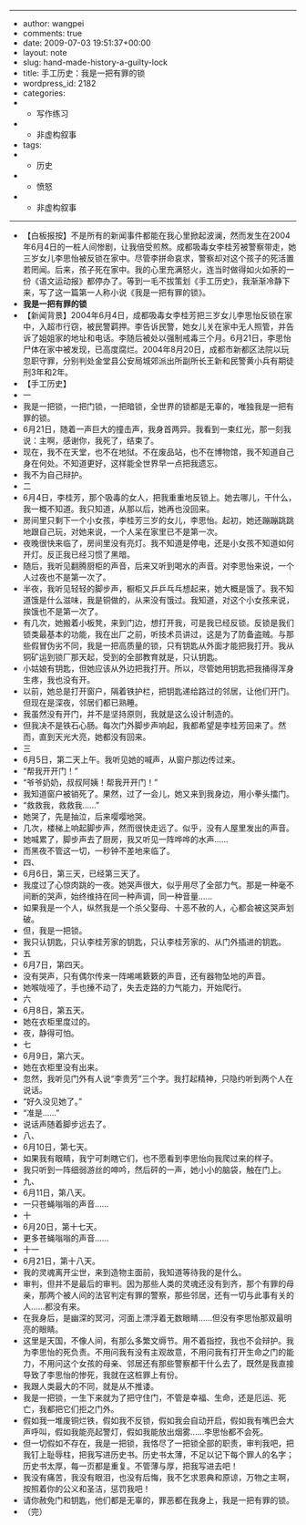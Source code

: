 - ---
- author: wangpei
- comments: true
- date: 2009-07-03 19:51:37+00:00
- layout: note
- slug: hand-made-history-a-guilty-lock
- title: 手工历史：我是一把有罪的锁
- wordpress_id: 2182
- categories:
- - 写作练习
- - 非虚构叙事
- tags:
- - 历史
- - 愤怒
- - 非虚构叙事
- ---
- 【白板报按】不是所有的新闻事件都能在我心里掀起波澜，然而发生在2004年6月4日的一桩人间惨剧，让我倍受煎熬。成都吸毒女李桂芳被警察带走，她三岁女儿李思怡被反锁在家中。尽管李拼命哀求，警察却对这个孩子的死活置若罔闻。后来，孩子死在家中。我的心里充满怒火，连当时做得如火如荼的一份《语文运动报》都停办了。等到一毛不拔策划《手工历史》，我渐渐冷静下来，写了这一篇第一人称小说《我是一把有罪的锁》。
- **我是一把有罪的锁**
- 【新闻背景】2004年6月4日，成都吸毒女李桂芳把三岁女儿李思怡反锁在家中，入超市行窃，被民警羁押。李告诉民警，她女儿关在家中无人照管，并告诉了姐姐家的地址和电话。李随后被处以强制戒毒三个月。6月21日，李思怡尸体在家中被发现，已高度腐烂。2004年8月20日，成都市新都区法院以玩忽职守罪，分别判处金堂县公安局城郊派出所副所长王新和民警黄小兵有期徒刑3年和2年。
- 【手工历史】
- 一
- 我是一把锁，一把门锁，一把暗锁，全世界的锁都是无辜的，唯独我是一把有罪的锁。
- 6月21日，随着一声巨大的撞击声，我身首两异。我看到一束红光，那一刻我说：主啊，感谢你，我死了，结束了。
- 现在，我不在天堂，也不在地狱。不在废品站，也不在博物馆，我不知道自己身在何处。不知道更好，这样能全世界早一点把我遗忘。
- 我不为自己辩护。
- 二
- 6月4日，李桂芳，那个吸毒的女人，把我重重地反锁上。她去哪儿，干什么，我一概不知道。我只知道，从那以后，她再也没回来。
- 房间里只剩下一个小女孩，李桂芳三岁的女儿，李思怡。起初，她还蹦蹦跳跳地跟自己玩，对她来说，一个人呆在家里已不是第一次。
- 夜晚很快来临了，房间里没有亮灯。我不知道是停电，还是小女孩不知道如何开灯。反正我已经习惯了黑暗。
- 随后，我听见翻腾厨柜的声音，后来又听到喝水的声音。对李思怡来说，一个人过夜也不是第一次了。
- 半夜，我听见轻轻的脚步声，橱柜又乒乒乓乓想起来，她大概是饿了。我不知道饿是什么滋味，我是铜做的，从来没有饿过。我知道，对这个小女孩来说，挨饿也不是第一次了。
- 有几次，她搬着小板凳，来到门边，想打开我，可是我已经反锁。反锁是我们锁类最基本的功能，我在出厂之前，听技术员讲过，这是为了防备盗贼。与那些假冒伪劣不同，我是一把高质量的锁，只有钥匙从外面才能把我打开。我从铜矿运到锁厂那天起，受到的全部教育就是，只认钥匙。
- 小姑娘有钥匙，但她应该从外边把我打开。所以，尽管她用钥匙把我捅得浑身生疼，我也没有开。
- 以前，她总是打开窗户，隔着铁护栏，把钥匙递给路过的邻居，让他们开门。但现在是深夜，邻居们都已熟睡。
- 我虽然没有开门，并不是坚持原则，我就是这么设计制造的。
- 但我决不是铁石心肠。每次门外脚步声响起，我都希望是李桂芳回来了。然而，直到天光大亮，她都没有回来。
- 三
- 6月5日，第二天上午。我听见她的喊声，从窗户那边传过来。
- “帮我开开门！”
- “爷爷奶奶，叔叔阿姨！帮我开开门！”
- 我知道窗户被销死了。果然，过了一会儿，她又来到我身边，用小拳头擂门。
- “救救我，救救我……”
- 她哭了，先是抽泣，后来嘤嘤地哭。
- 几次，楼梯上响起脚步声，然而很快走远了。似乎，没有人屋里发出的声音。
- 她喊累了，脚步声去了厨房，我又听见一阵哗哗的水声……
- 而黑夜不管这一切，一秒钟不差地来临了。
- 四、
- 6月6日，第三天，已经第三天了。
- 我度过了心惊肉跳的一夜。她哭声很大，似乎用尽了全部力气。那是一种毫不间断的哭声，始终维持在同一种声调，同一种音量……
- 如果我是一个人，纵然我是一个杀父娶母、十恶不赦的人，心都会被这哭声划破。
- 但，我是一把锁。
- 我只认钥匙，只认李桂芳家的钥匙，只认李桂芳家的、从门外插进的钥匙。
- 五
- 6月7日，第四天。
- 没有哭声，只有偶尔传来一阵唏唏簌簌的声音，还有器物坠地的声音。
- 她喉咙哑了，手也捶不动了，失去走路的力气能力，开始爬行。
- 六
- 6月8日，第五天。
- 她在衣柜里度过的。
- 夜，静得可怕。
- 七
- 6月9日，第六天。
- 她在衣柜里没有出来。
- 忽然，我听见门外有人说“李贵芳”三个字。我打起精神，只隐约听到两个人在说话。
- “好久没见她了。”
- “准是……”
- 说话声随着脚步远去了。
- 八、
- 6月10日，第七天。
- 如果我有眼睛，我宁可刺瞎它们，也不愿看到李思怡向我爬过来的样子。
- 我只听到一阵细弱游丝的呻吟，然后砰的一声，她小小的脑袋，触在门上。
- 九、
- 6月11日，第八天。
- 一只苍蝇嗡嗡的声音……
- 十
- 6月20日，第十七天。
- 更多苍蝇嗡嗡的声音……
- 十一
- 6月21日，第十八天。
- 我的灵魂离开尘世，来到造物主面前，我知道等待我的是什么。
- 审判，但并不是最后的审判。因为那些人类的灵魂还没有到齐，那个有罪的母亲，那两个被人间的法官判定有罪的警察，那些邻居，还有一切与此事有关的人……都没有来。
- 在我身后，是幽深的冥河，河面上漂浮着无数眼睛……但没有李思怡那双最明亮的眼睛。
- 这里是天国，不像人间，有那么多繁文缛节。用不着指控，我也不会辩护。我为李思怡的死负责。不用问我有没有主观故意，不用问我有打开生命之门的能力，不用问这个女孩的母亲、邻居还有那些警察都干什么去了，既然是我直接导致了李思怡的惨死，我就在这桩罪上有份。
- 我跟人类最大的不同，就是从不推诿。
- 我是一把锁，一生下来就为了把守住门，不管是幸福、生命，还是厄运、死亡，我都把它们拒之门外。
- 假如我一堆废铜烂铁，假如我不反锁，假如我会自动开启，假如我有嘴巴会大声呼叫，假如我能亮起警灯，假如我能放出烟雾……李思怡都不会死。
- 但一切假如不存在，我是一把锁，我恪尽了一把锁全部的职责，审判我吧，把我钉上耻辱柱，把我写进历史书。历史书太薄，不足以记下每个罪人的名字；历史书太厚，每一页都是重复。不管薄与厚，把我写进去吧！
- 我没有痛苦，我没有眼泪，也没有后悔，我不乞求恩典和原谅，万物之主啊，按照着你的公义和圣洁，惩罚我吧！
- 请你赦免门和钥匙，他们都是无辜的，罪恶都在我身上，我是一把有罪的锁。
- （完）
